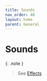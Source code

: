```yaml
---
title: Sounds
nav_order: 40
layout: home
parent: General
---
```


# Sounds

{: .note }
> See [Effects](../networking/effects)
